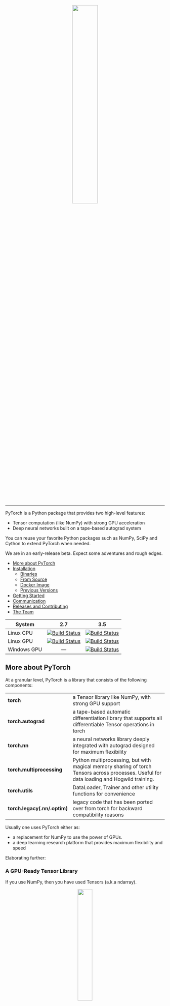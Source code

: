 <p align="center"><img width="40%" src="docs/source/_static/img/pytorch-logo-dark.png" /></p>

--------------------------------------------------------------------------------

PyTorch is a Python package that provides two high-level features:
- Tensor computation (like NumPy) with strong GPU acceleration
- Deep neural networks built on a tape-based autograd system

You can reuse your favorite Python packages such as NumPy, SciPy and Cython to extend PyTorch when needed.

We are in an early-release beta. Expect some adventures and rough edges.

- [More about PyTorch](#more-about-pytorch)
- [Installation](#installation)
  - [Binaries](#binaries)
  - [From Source](#from-source)
  - [Docker Image](#docker-image)
  - [Previous Versions](#previous-versions)
- [Getting Started](#getting-started)
- [Communication](#communication)
- [Releases and Contributing](#releases-and-contributing)
- [The Team](#the-team)

| System | 2.7 | 3.5 |
| --- | --- | --- |
| Linux CPU | [![Build Status](https://ci.pytorch.org/jenkins/job/pytorch-master/badge/icon)](https://ci.pytorch.org/jenkins/job/pytorch-master/) | [![Build Status](https://ci.pytorch.org/jenkins/job/pytorch-master/badge/icon)](https://ci.pytorch.org/jenkins/job/pytorch-master/) |
| Linux GPU | [![Build Status](https://ci.pytorch.org/jenkins/job/pytorch-master/badge/icon)](https://ci.pytorch.org/jenkins/job/pytorch-master/) | [![Build Status](https://ci.pytorch.org/jenkins/job/pytorch-master/badge/icon)](https://ci.pytorch.org/jenkins/job/pytorch-master/) |
| Windows GPU | <center>—</center> | [![Build Status](https://ci.pytorch.org/jenkins/job/pytorch-builds/job/pytorch-win-ws2016-cuda9-cudnn7-py3-trigger/badge/icon)](https://ci.pytorch.org/jenkins/job/pytorch-builds/job/pytorch-win-ws2016-cuda9-cudnn7-py3-trigger/)


## More about PyTorch

At a granular level, PyTorch is a library that consists of the following components:

<table>
<tr>
    <td><b> torch </b></td>
    <td> a Tensor library like NumPy, with strong GPU support </td>
</tr>
<tr>
    <td><b> torch.autograd </b></td>
    <td> a tape-based automatic differentiation library that supports all differentiable Tensor operations in torch </td>
</tr>
<tr>
    <td><b> torch.nn </b></td>
    <td> a neural networks library deeply integrated with autograd designed for maximum flexibility </td>
</tr>
<tr>
    <td><b> torch.multiprocessing  </b></td>
    <td> Python multiprocessing, but with magical memory sharing of torch Tensors across processes. Useful for data loading and Hogwild training. </td>
</tr>
<tr>
    <td><b> torch.utils </b></td>
    <td> DataLoader, Trainer and other utility functions for convenience </td>
</tr>
<tr>
    <td><b> torch.legacy(.nn/.optim) </b></td>
    <td> legacy code that has been ported over from torch for backward compatibility reasons </td>
</tr>
</table>

Usually one uses PyTorch either as:

- a replacement for NumPy to use the power of GPUs.
- a deep learning research platform that provides maximum flexibility and speed

Elaborating further:

### A GPU-Ready Tensor Library

If you use NumPy, then you have used Tensors (a.k.a ndarray).

<p align=center><img width="30%" src="docs/source/_static/img/tensor_illustration.png" /></p>

PyTorch provides Tensors that can live either on the CPU or the GPU, and accelerate
compute by a huge amount.

We provide a wide variety of tensor routines to accelerate and fit your scientific computation needs
such as slicing, indexing, math operations, linear algebra, reductions.
And they are fast!

### Dynamic Neural Networks: Tape-Based Autograd

PyTorch has a unique way of building neural networks: using and replaying a tape recorder.

Most frameworks such as TensorFlow, Theano, Caffe and CNTK have a static view of the world.
One has to build a neural network, and reuse the same structure again and again.
Changing the way the network behaves means that one has to start from scratch.

With PyTorch, we use a technique called reverse-mode auto-differentiation, which allows you to
change the way your network behaves arbitrarily with zero lag or overhead. Our inspiration comes
from several research papers on this topic, as well as current and past work such as
[torch-autograd](https://github.com/twitter/torch-autograd),
[autograd](https://github.com/HIPS/autograd),
[Chainer](http://chainer.org), etc.

While this technique is not unique to PyTorch, it's one of the fastest implementations of it to date.
You get the best of speed and flexibility for your crazy research.

<p align=center><img width="80%" src="docs/source/_static/img/dynamic_graph.gif" /></p>

### Python First

PyTorch is not a Python binding into a monolithic C++ framework.
It is built to be deeply integrated into Python.
You can use it naturally like you would use NumPy / SciPy / scikit-learn etc.
You can write your new neural network layers in Python itself, using your favorite libraries
and use packages such as Cython and Numba.
Our goal is to not reinvent the wheel where appropriate.

### Imperative Experiences

PyTorch is designed to be intuitive, linear in thought and easy to use.
When you execute a line of code, it gets executed. There isn't an asynchronous view of the world.
When you drop into a debugger, or receive error messages and stack traces, understanding them is straightforward.
The stack trace points to exactly where your code was defined.
We hope you never spend hours debugging your code because of bad stack traces or asynchronous and opaque execution engines.

### Fast and Lean

PyTorch has minimal framework overhead. We integrate acceleration libraries
such as Intel MKL and NVIDIA (cuDNN, NCCL) to maximize speed.
At the core, its CPU and GPU Tensor and neural network backends
(TH, THC, THNN, THCUNN) are written as independent libraries with a C99 API.
They are mature and have been tested for years.

Hence, PyTorch is quite fast – whether you run small or large neural networks.

The memory usage in PyTorch is extremely efficient compared to Torch or some of the alternatives.
We've written custom memory allocators for the GPU to make sure that
your deep learning models are maximally memory efficient.
This enables you to train bigger deep learning models than before.

### Extensions without Pain

Writing new neural network modules, or interfacing with PyTorch's Tensor API was designed to be straightforward
and with minimal abstractions.

You can write new neural network layers in Python using the torch API
[or your favorite NumPy-based libraries such as SciPy](http://pytorch.org/tutorials/advanced/numpy_extensions_tutorial.html).

If you want to write your layers in C/C++, we provide an extension API based on
[cffi](http://cffi.readthedocs.io/en/latest/) that is efficient and with minimal boilerplate.
There is no wrapper code that needs to be written. You can see [a tutorial here](http://pytorch.org/tutorials/advanced/c_extension.html) and [an example here](https://github.com/pytorch/extension-ffi).


## Installation

### Binaries
Commands to install from binaries via Conda or pip wheels are on our website:

[http://pytorch.org](http://pytorch.org)

### From Source

If you are installing from source, we highly recommend installing an [Anaconda](https://www.continuum.io/downloads) environment.
You will get a high-quality BLAS library (MKL) and you get a controlled compiler version regardless of your Linux distro.

Once you have [Anaconda](https://www.continuum.io/downloads) installed, here are the instructions.

If you want to compile with CUDA support, install
- [NVIDIA CUDA](https://developer.nvidia.com/cuda-downloads) 7.5 or above
- [NVIDIA cuDNN](https://developer.nvidia.com/cudnn) v6.x or above

If you want to disable CUDA support, export environment variable `NO_CUDA=1`.

#### Install optional dependencies

On Linux
```bash
export CMAKE_PREFIX_PATH="$(dirname $(which conda))/../" # [anaconda root directory]

# Install basic dependencies
conda install numpy pyyaml mkl mkl-include setuptools cmake cffi typing

# Add LAPACK support for the GPU
conda install -c pytorch magma-cuda80 # or magma-cuda90 if CUDA 9
```

On macOS
```bash
export CMAKE_PREFIX_PATH=[anaconda root directory]
conda install numpy pyyaml setuptools cmake cffi typing
```
#### Get the PyTorch source
```bash
git clone --recursive https://github.com/pytorch/pytorch
cd pytorch
```

#### Install PyTorch
On Linux
```bash
python setup.py install
```

On macOS
```bash
MACOSX_DEPLOYMENT_TARGET=10.9 CC=clang CXX=clang++ python setup.py install
```

### Docker image

Dockerfile is supplied to build images with cuda support and cudnn v7. Build as usual
```
docker build -t pytorch .
```

Alternatively, if you want to use a runtime image, you can use the pre-built one from Docker Hub and run with nvidia-docker:
```
nvidia-docker run --rm -ti --ipc=host pytorch/pytorch:latest
```
Please note that PyTorch uses shared memory to share data between processes, so if torch multiprocessing is used (e.g.
for multithreaded data loaders) the default shared memory segment size that container runs with is not enough, and you
should increase shared memory size either with `--ipc=host` or `--shm-size` command line options to `nvidia-docker run`.

### Previous Versions

Installation instructions and binaries for previous PyTorch versions may be found
on [our website](http://pytorch.org/previous-versions/).


## Getting Started

Three pointers to get you started:
- [Tutorials: get you started with understanding and using PyTorch](http://pytorch.org/tutorials/)
- [Examples: easy to understand pytorch code across all domains](https://github.com/pytorch/examples)
- [The API Reference](http://pytorch.org/docs/)

## Communication
* forums: discuss implementations, research, etc. http://discuss.pytorch.org
* GitHub issues: bug reports, feature requests, install issues, RFCs, thoughts, etc.
* Slack: general chat, online discussions, collaboration etc. https://pytorch.slack.com/ . Our slack channel is invite-only to promote a healthy balance between power-users and beginners. If you need a slack invite, ping us at soumith@pytorch.org
* newsletter: no-noise, one-way email newsletter with important announcements about pytorch. You can sign-up here: http://eepurl.com/cbG0rv

## Releases and Contributing

PyTorch has a 90 day release cycle (major releases).
It's current state is Beta, we expect no obvious bugs. Please let us know if you encounter a bug by [filing an issue](https://github.com/pytorch/pytorch/issues).

We appreciate all contributions. If you are planning to contribute back bug-fixes, please do so without any further discussion.

If you plan to contribute new features, utility functions or extensions to the core, please first open an issue and discuss the feature with us.
Sending a PR without discussion might end up resulting in a rejected PR, because we might be taking the core in a different direction than you might be aware of.

## The Team

PyTorch is a community driven project with several skillful engineers and researchers contributing to it.

PyTorch is currently maintained by [Adam Paszke](https://apaszke.github.io/), [Sam Gross](https://github.com/colesbury), [Soumith Chintala](http://soumith.ch) and [Gregory Chanan](https://github.com/gchanan) with major contributions coming from 10s of talented individuals in various forms and means.
A non-exhaustive but growing list needs to mention: Trevor Killeen, Sasank Chilamkurthy, Sergey Zagoruyko, Adam Lerer, Francisco Massa, Alykhan Tejani, Luca Antiga, Alban Desmaison, Andreas Kopf, James Bradbury, Zeming Lin, Yuandong Tian, Guillaume Lample, Marat Dukhan, Natalia Gimelshein, Christian Sarofeen, Martin Raison, Edward Yang, Zachary Devito.

Note: this project is unrelated to [hughperkins/pytorch](https://github.com/hughperkins/pytorch) with the same name. Hugh is a valuable contributor in the Torch community and has helped with many things Torch and PyTorch.
